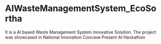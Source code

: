 # AIWasteManagementSystem_EcoSortha
It is a AI based Waste Management System innovative Solution. The project was showcased in National Innovation Concave Present AI Hackathon 
